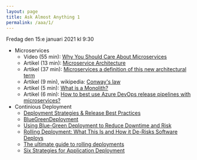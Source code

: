 ```yaml
---
layout: page
title: Ask Almost Anything 1
permalink: /aaa/1/
---
```


Fredag den 15:e januari 2021 kl 9:30

* Microservices
    * Video (55 min): [Why You Should Care About Microservices](https://channel9.msdn.com/Events/dotnetConf/Focus-on-Microservices/Why-You-Should-Care-About-Microservices?ocid=player)
    * Artikel (13 min): [Microservice Architecture](https://microservices.io/patterns/microservices.html)
    * Artikel (37 min): [Microservices a definition of this new architectural term](https://martinfowler.com/articles/microservices.html)
    * Artikel (9 min), wikipedia: [Conway's law](https://en.wikipedia.org/wiki/Conway%27s_law)
    * Artikel (5 min): [What is a Monolith?](http://www.codingthearchitecture.com/2014/11/19/what_is_a_monolith.html)
    * Artikel (6 min): [How to best use Azure DevOps release pipelines with microservices?](https://abelsquidhead.com/index.php/2019/01/03/how-to-best-use-azure-devops-release-pipelines-with-microservices/)
* Continious Deployment
    * [Deployment Strategies & Release Best Practices](https://medium.com/@cgrant/deployment-strategies-release-best-practices-6e557c3f39b4)
    * [BlueGreenDeployment](https://www.martinfowler.com/bliki/BlueGreenDeployment.html)
    * [Using Blue-Green Deployment to Reduce Downtime and Risk ](https://docs.cloudfoundry.org/devguide/deploy-apps/blue-green.html)
    * [Rolling Deployment: What This Is and How it De-Risks Software Deploys](https://rollout.io/blog/rolling-deployment/)
    * [The ultimate guide to rolling deployments](https://octopus.com/blog/ultimate-guide-to-rolling-deployments)
    * [Six Strategies for Application Deployment](https://thenewstack.io/deployment-strategies/)
    
